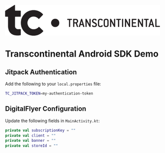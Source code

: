 ![imageinfo](./logo.png)

# Transcontinental Android SDK Demo

## Jitpack Authentication

Add the following to your `local.properties` file:

```bash
TC_JITPACK_TOKEN=my-authentication-token
```

## DigitalFlyer Configuration

Update the following fields in `MainActivity.kt`:

```kotlin
private val subscriptionKey = ""
private val client = ""
private val banner = ""
private val storeId = ""
```
